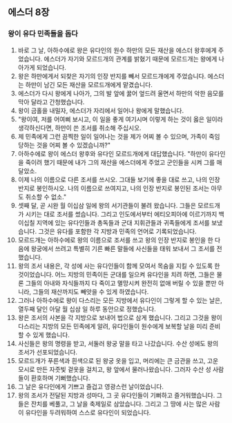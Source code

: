 ## 에스더 8장

### 왕이 유다 민족들을 돕다
1. 바로 그 날, 아하수에로 왕은 유다인의 원수 하만의 모든 재산을 에스더 왕후에게 주었습니다. 에스더가 자기와 모르드개의 관계를 밝혔기 때문에 모르드개는 왕에게 나아가게 되었습니다.
2. 왕은 하만에게서 되찾은 자기의 인장 반지를 빼서 모르드개에게 주었습니다. 에스더는 하만이 남긴 모든 재산을 모르드개에게 맡겼습니다.
3. 에스더가 다시 왕에게 나아가, 그의 발 앞에 꿇어 엎드려 울면서 하만의 악한 음모를 막아 달라고 간청했습니다.
4. 왕이 금홀을 내밀자, 에스더가 자리에서 일어나 왕에게 말했습니다.
5. "왕이여, 저를 어여삐 보시고, 이 일을 좋게 여기시며 이렇게 하는 것이 옳은 일이라 생각하신다면, 하만이 쓴 조서를 취소해 주십시오.
6. 제 민족에게 그런 끔찍한 일이 일어나는 것을 제가 어찌 볼 수 있으며, 가족이 죽임당하는 것을 어찌 볼 수 있겠습니까?"
7. 아하수에로 왕이 에스더 왕후와 유다인 모르드개에게 대답했습니다. "하만이 유다인을 죽이려 했기 때문에 내가 그의 재산을 에스더에게 주었고 군인들을 시켜 그를 매달았소.
8. 이제 나의 이름으로 다른 조서를 쓰시오. 그대들 보기에 좋을 대로 쓰고, 나의 인장 반지로 봉인하시오. 나의 이름으로 쓰여지고, 나의 인장 반지로 봉인된 조서는 아무도 취소할 수 없소."
9. 셋째 달, 곧 시완 월 이십삼 일에 왕의 서기관들이 불려 왔습니다. 그들은 모르드개가 시키는 대로 조서를 썼습니다. 그리고 인도에서부터 에티오피아에 이르기까지 백이십칠 지역에 있는 유다인들과 총독들과 군대 지휘관들과 귀족들에게 조서를 보냈습니다. 그것은 유다를 포함한 각 지방과 민족의 언어로 기록되었습니다.
10. 모르드개는 아하수에로 왕의 이름으로 조서를 쓰고 왕의 인장 반지로 봉인을 한 다음에 왕궁에서 쓰려고 특별히 기른 빠른 말들에 사신들을 태워 보내서 그 조서를 전했습니다.
11. 왕의 조서 내용은, 각 성에 사는 유다인들이 함께 모여서 목숨을 지킬 수 있도록 한 것이었습니다. 어느 지방의 민족이든 군대를 일으켜 유다인을 치려 하면, 그들은 물론 그들의 아내와 자식들까지 다 죽이고 멸망시켜 완전히 없애 버릴 수 있을 뿐만 아니라, 그들의 재산까지도 빼앗을 수 있게 하였습니다.
12. 그러나 아하수에로 왕이 다스리는 모든 지방에서 유다인이 그렇게 할 수 있는 날은, 열두째 달인 아달 월 십삼 일 하루 동안으로 정했습니다.
13. 왕은 조서의 사본을 각 지방으로 보내어 법으로 삼게 했습니다. 그리고 그것을 왕이 다스리는 지방의 모든 민족에게 알려, 유다인들이 원수에게 보복할 날을 미리 준비할 수 있게 했습니다.
14. 사신들은 왕의 명령을 받고, 서둘러 왕궁 말을 타고 나갔습니다. 수산 성에도 왕의 조서가 선포되었습니다.
15. 모르드개가 푸른색과 흰색으로 된 왕궁 옷을 입고, 머리에는 큰 금관을 쓰고, 고운 모시로 만든 자줏빛 겉옷을 걸치고, 왕 앞에서 물러나왔습니다. 그러자 수산 성 사람들이 환호하며 기뻐했습니다.
16. 그 날은 유다인에게 기쁘고 즐겁고 영광스런 날이었습니다.
17. 왕의 조서가 전달된 지방과 성마다, 그 곳 유다인들이 기뻐하고 즐거워했습니다. 그들은 잔치를 베풀고, 그 날을 축제일로 삼았습니다. 그리고 그 땅에 사는 많은 사람이 유다인을 두려워하여 스스로 유다인이 되었습니다.